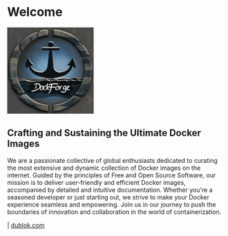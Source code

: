 # Welcome

<img src="https://github.com/DockForge/.github/raw/main/branding/logos/logo1-1449x1449-web.jpg" alt="DockForge" width="200"/>

## Crafting and Sustaining the Ultimate Docker Images

We are a passionate collective of global enthusiasts dedicated to curating the most extensive and dynamic collection of Docker images on the internet. Guided by the principles of Free and Open Source Software, our mission is to deliver user-friendly and efficient Docker images, accompanied by detailed and intuitive documentation. Whether you're a seasoned developer or just starting out, we strive to make your Docker experience seamless and empowering. Join us in our journey to push the boundaries of innovation and collaboration in the world of containerization.

| [dublok.com](https://www.dublok.com/)
